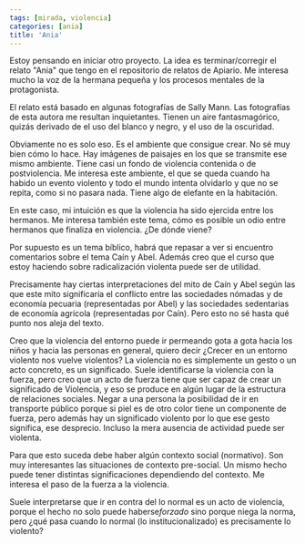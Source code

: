```yaml
---
tags: [mirada, violencia]
categories: [ania]
title: 'Ania'
---
```


Estoy pensando en iniciar otro proyecto. La idea es terminar/corregir el relato "Ania" que tengo en el repositorio de relatos de Apiario. Me interesa mucho la voz de la hermana pequeña y los procesos mentales de la protagonista.

El relato está basado en algunas fotografías de Sally Mann. Las fotografías de esta autora me resultan inquietantes. Tienen un aire fantasmagórico, quizás derivado de el uso del blanco y negro, y el uso de la oscuridad. 

Obviamente no es solo eso. Es el ambiente que consigue crear. No sé muy bien cómo lo hace. Hay imágenes de paisajes en los que se transmite ese mismo ambiente. Tiene casi un fondo de violencia contenida o de postviolencia. Me interesa este ambiente, el que se queda cuando ha habido un evento violento y todo el mundo intenta olvidarlo y que no se repita, como si no pasara nada. Tiene algo de elefante en la habitación.

En este caso, mi intuición es que la violencia ha sido ejercida entre los hermanos. Me interesa también este tema, cómo es posible un odio entre hermanos que finaliza en violencia. ¿De dónde viene?

Por supuesto es un tema bíblico, habrá que repasar a ver si encuentro comentarios sobre el tema Caín y Abel. Además creo que el curso que estoy haciendo sobre radicalización violenta puede ser de utilidad. 

Precisamente hay ciertas interpretaciones del mito de Caín y Abel según las que este mito significaría el conflicto entre las sociedades nómadas y de economía pecuaria (representadas por Abel) y las sociedades sedentarias de economía agrícola (representadas por Caín). Pero esto no sé hasta qué punto nos aleja del texto.

Creo que la violencia del entorno puede ir permeando gota a gota hacia los niños y hacia las personas en general, quiero decir ¿Crecer en un entorno violento nos vuelve violentos? La violencia no es simplemente un gesto o un acto concreto, es un significado. Suele identificarse la violencia con la fuerza, pero creo que un acto de fuerza tiene que ser capaz de crear un significado de Violencia, y eso se produce en algún lugar de la estructura de relaciones sociales. Negar a una persona la posibilidad de ir en transporte público porque si piel es de otro color tiene un componente de fuerza, pero además hay un significado violento por lo que ese gesto significa, ese desprecio. Incluso la mera ausencia de actividad puede ser violenta. 

Para que esto suceda debe haber algún contexto social (normativo). Son muy interesantes las situaciones de contexto pre-social. Un mismo hecho puede tener distintas significaciones dependiendo del contexto. Me interesa el paso de la fuerza a la violencia.

Suele interpretarse que ir en contra del lo normal es un acto de violencia, porque el hecho no solo puede haberse*forzado* sino porque niega la norma, pero ¿qué pasa cuando lo normal (lo institucionalizado) es precisamente lo violento?






